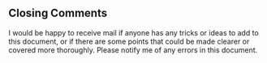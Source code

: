 ## Closing Comments

I would be happy to receive mail if anyone has any tricks or ideas to add to
this document, or if there are some points that could be made clearer or covered
more thoroughly. Please notify me of any errors in this document.
